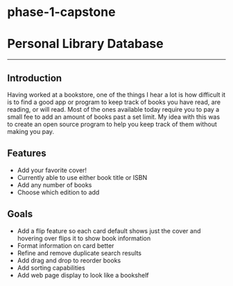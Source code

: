 # phase-1-capstone

# Personal Library Database
---

## Introduction

Having worked at a bookstore, one of the things I hear a lot is how difficult it is to find a good app or program to keep track of books you have read, are reading, or will read.
Most of the ones available today require you to pay a small fee to add an amount of books past a set limit. My idea with this was to create an open source program to help you keep
track of them without making you pay. 

## Features

* Add your favorite cover!
* Currently able to use either book title or ISBN
* Add any number of books
* Choose which edition to add

## Goals

* Add a flip feature so each card default shows just the cover and hovering over flips it to show book information
* Format information on card better
* Refine and remove duplicate search results
* Add drag and drop to reorder books
* Add sorting capabilities
* Add web page display to look like a bookshelf
